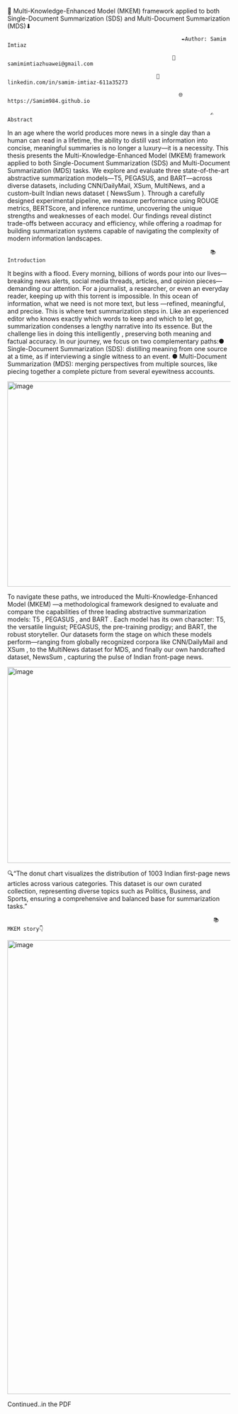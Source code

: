 🧠 Multi-Knowledge-Enhanced Model (MKEM) framework applied to both Single-Document Summarization (SDS) and Multi-Document Summarization (MDS)⬇

                                                           ✒️Author: Samim Imtiaz

                                                        📩 samimimtiazhuawei@gmail.com 

                                                   🔗 linkedin.com/in/samim-imtiaz-611a35273

                                                          🌐 https://Samim984.github.io

                                                                    ✍️Abstract

In an age where the world produces more news in a single day than a human can read in a lifetime, the ability to distill vast information into concise, meaningful summaries is no longer a luxury—it is a necessity. This thesis presents the Multi-Knowledge-Enhanced Model (MKEM) framework applied to both Single-Document Summarization (SDS) and Multi-Document Summarization (MDS) tasks. We explore and evaluate three state-of-the-art abstractive summarization models—T5, PEGASUS, and BART—across diverse datasets, including CNN/DailyMail, XSum, MultiNews, and a custom-built Indian news dataset ( NewsSum ). Through a carefully designed experimental pipeline, we measure performance using ROUGE metrics, BERTScore, and inference runtime, uncovering the unique strengths and weaknesses of each model. Our findings reveal distinct trade-offs between accuracy and efficiency, while offering a roadmap for building summarization systems capable of navigating the complexity of modern information landscapes.

                                                                    📚Introduction

It begins with a flood. Every morning, billions of words pour into our lives—breaking news alerts, social media threads, articles, and opinion pieces—demanding our attention. For a journalist, a researcher, or even an everyday reader, keeping up with this torrent is impossible. In this ocean of information, what we need is not more text, but less —refined, meaningful, and precise. This is where text summarization steps in. Like an experienced editor who knows exactly which words to keep and which to let go, summarization condenses a lengthy narrative into its essence. But the challenge lies in doing this intelligently , preserving both meaning and factual accuracy. In our journey, we focus on two complementary paths:● Single-Document Summarization (SDS): distilling meaning from one source at a time, as if interviewing a single witness to an event. ● Multi-Document Summarization (MDS): merging perspectives from multiple sources, like piecing together a complete picture from several eyewitness accounts.

<img width="590" height="463" alt="image" src="https://github.com/user-attachments/assets/3c3b9bd5-7d4d-4c41-ae40-5200f379728f" />

To navigate these paths, we introduced the Multi-Knowledge-Enhanced Model (MKEM) —a methodological framework designed to evaluate and compare the capabilities of three leading abstractive summarization models: T5 , PEGASUS , and BART . Each model has its own character: T5, the versatile linguist; PEGASUS, the pre-training prodigy; and BART, the robust storyteller. Our datasets form the stage on which these models perform—ranging from globally recognized corpora like CNN/DailyMail and XSum , to the MultiNews dataset for MDS, and finally our own handcrafted dataset, NewsSum , capturing the pulse of Indian front-page news.

<img width="692" height="442" alt="image" src="https://github.com/user-attachments/assets/0b6f8965-3a62-42fb-8aac-160793f8e864" />

🔍“The donut chart visualizes the distribution of 1003 Indian first-page news articles across various categories. This dataset is our own curated collection, representing diverse topics such as Politics, Business, and Sports, ensuring a comprehensive and balanced base for summarization tasks.”

                                                                     📚MKEM story👇

<img width="1536" height="1024" alt="image" src="https://github.com/user-attachments/assets/17c0bcb7-f732-4297-9e6d-e6040dcec4b1" />

Continued..in the PDF

